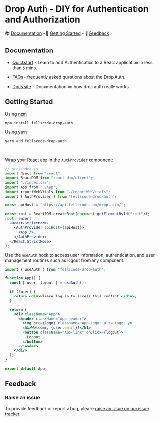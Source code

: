 # Drop Auth - DIY for Authentication and Authorization

📚 [Documentation](#documentation) - 🚀 [Getting Started](#getting-started) - 💬 [Feedback](#feedback)

## Documentation

- [Quickstart](https://fellscode.com/docs/drop-auth/quickstart) - Learn to add Authentication to a React application in less than 5 mins.

- [FAQs](https://fellscode/faq/drop-auth) - frequently asked questions about the Drop Auth.

- [Docs site](https://www.fellscode.com/docs/drop-auth) - Documentation on how drop auth really works.

## Getting Started

Using [npm](https://npmjs.org/)

```bash
npm install fellscode-drop-auth
```

Using [yarn](https://yarnpkg.com/)

```bash
yarn add fellscode-drop-auth
```

<summary></summary>
<br>

Wrap your React app in the `AuthProvider` component:

```jsx
// src/index.js
import React from "react";
import ReactDOM from "react-dom/client";
import "./index.css";
import App from "./App";
import reportWebVitals from "./reportWebVitals";
import { AuthProvider } from "fellscode-drop-auth";

const apiHost = "https://api.fellscode.com/drop-auth/";

const root = ReactDOM.createRoot(document.getElementById("root"));
root.render(
  <React.StrictMode>
    <AuthProvider apiHost={apiHost}>
      <App />
    </AuthProvider>
  </React.StrictMode>
);
```

Use the `useAuth` hook to access user information, authentication, and user management routines such as logout from any component.

```jsx
import { useAuth } from "fellscode-drop-auth";

function App() {
  const { user, logout } = useAuth();

  if (!user) {
    return <div>Please log in to access this content.</div>;
  }

  return (
    <div className="App">
      <header className="App-header">
        <img src={logo} className="App-logo" alt="logo" />
        <h1>Welcome, {user.email}!</h1>
        <button className="App-link" onClick={logout}>
          Logout
        </button>
      </header>
    </div>
  );
}

export default App;
```

## Feedback

### Raise an issue

To provide feedback or report a bug, please [raise an issue on our issue tracker](https://github.com/fells-code/drop-auth/issues).
